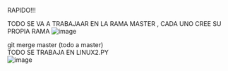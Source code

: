 RAPIDO!!!

TODO SE VA A TRABAJAAR EN LA RAMA MASTER , CADA UNO CREE SU PROPIA RAMA 
![image](https://github.com/jayan04mcc/SO_TRABAJO_FINAL/assets/104178976/729f91f9-356c-4382-8682-68573b144a15)


git merge master (todo a master)  
TODO SE TRABAJA EN LINUX2.PY  
![image](https://github.com/jayan04mcc/SO_TRABAJO_FINAL/assets/104178976/75bdb0ec-6159-4bd9-9754-4966b68f3edb)



